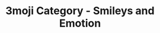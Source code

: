 ---
layout: download
title: 3moji Category - Smileys and Emotion
description: A Home for 3D Emoji
emoji: speech_balloon
image: assets/img/3moji/thumbnail.png
---